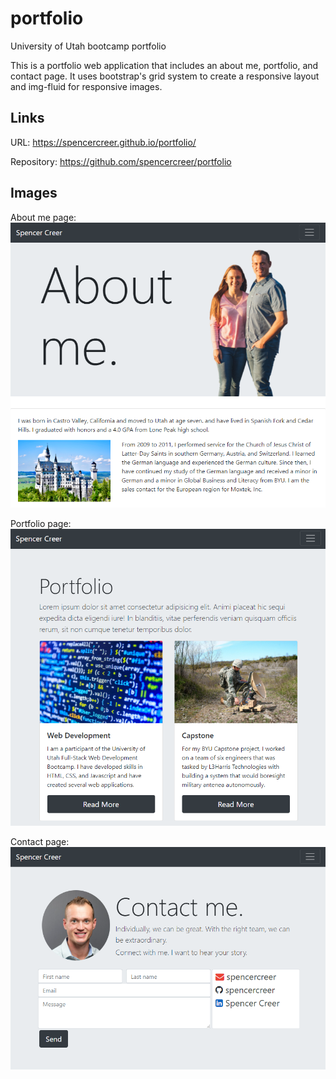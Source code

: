 # portfolio
University of Utah bootcamp portfolio

This is a portfolio web application that includes an about me, portfolio, and contact page. It uses bootstrap's grid system to create a responsive layout and img-fluid for responsive images.

## Links

URL: https://spencercreer.github.io/portfolio/

Repository: https://github.com/spencercreer/portfolio

## Images

About me page: ![About_me_page](./media/about-me-page.PNG)

Portfolio page: ![Portfolio_page](./media/portfolio-page.PNG)

Contact page: ![Contact_page](./media/contact-page.PNG)

